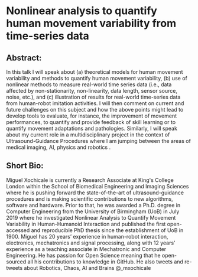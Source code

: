 # Nonlinear analysis to quantify human movement variability from time-series data

## Abstract:
In this talk I will speak about (a) theoretical models for human
movement variability and methods to quantify human movement
variability, (b) use of nonlinear methods to measure real-world time
series data (i.e., data affected by non-stationarity, non-linearity,
data length, sensor source, noise, etc.), and (c) illustration of
results for real-world time-series data from human-robot imitation
activities. I will then comment on current and future challenges on
this subject and how the above points might lead to develop tools
to evaluate, for instance, the improvement of movement performances,
to quantify and provide feedback of skill learning or to quantify
movement adaptations and pathologies.
Similarly, I will speak about my current role in a multidisciplinary project
in the context of Ultrasound-Guidance Procedures where I am jumping
between the areas of medical imaging, AI, physics and robotics .

## Short Bio:
Miguel Xochicale is currently a Research Associate at King's College
London within the School of Biomedical Engineering and Imaging
Sciences where he is pushing forward the state-of-the-art of
ultrasound-guidance procedures and is making scientific contributions to
new algorithms, software and hardware. Prior to that, he was awarded a
Ph.D. degree in Computer Engineering from the University of Birmingham (UoB)
in July 2019 where he investigated Nonlinear Analysis to Quantify
Movement Variability in Human-Humanoid Interaction and published the
first open-accessed and reproducible PhD thesis since the
establishment of UoB in 1900.
Miguel has 20 years’ experience in human-robot interaction,
electronics, mechatronics and signal processing, along with 12 years’
experience as a teaching associate in Mechatronic and Computer
Engineering. He has passion for Open Science meaning that he
open-sourced all his contributions to knowledge in GitHub. He also
tweets and re-tweets about Robotics, Chaos, AI and Brains @_mxochicale



